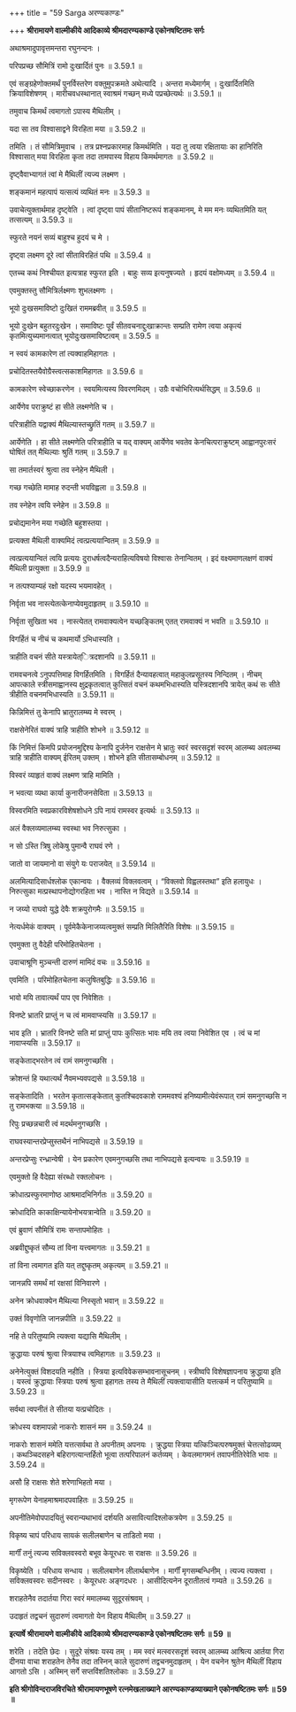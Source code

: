+++
title = "59 Sarga अरण्यकाण्डः"

+++
**श्रीरामायणे वाल्मीकीये आदिकाव्ये श्रीमदारण्यकाण्डे एकोनषष्टितमः सर्गः**

अथाश्रमादुपावृत्तमन्तरा रघुनन्दनः ।

परिपप्रच्छ सौमित्रिं रामो दुःखार्दितं पुनः ॥ 3.59.1 ॥

एवं सङ्ग्रहेणोक्तमर्थं पुनर्विस्तरेण वक्तुमुपक्रमते अथेत्यादि । अन्तरा मध्येमार्गम् । दुःखार्दितमिति क्रियाविशेषणम् । मारीचवधस्थानात् स्वाश्रमं गच्छन् मध्ये पप्रच्छेत्यर्थः ॥ 3.59.1 ॥

तमुवाच किमर्थं त्वमागतो ऽपास्य मैथिलीम् ।

यदा सा तव विश्वासाद्वने विरहिता मया ॥ 3.59.2 ॥

तमिति । तं सौमित्रिमुवाच । तत्र प्रश्नप्रकारमाह किमर्थमिति । यदा तु त्वया रक्षितायाः का हानिरिति विश्वासात् मया विरहिता कृता तदा तामपास्य विहाय किमर्थमागतः ॥ 3.59.2 ॥

दृष्ट्वैवाभ्यागतं त्वां मे मैथिलीं त्यज्य लक्ष्मण ।

शङ्कमानं महत्पापं यत्सत्यं व्यथितं मनः ॥ 3.59.3 ॥

उवाचेत्युक्तार्थमाह दृष्ट्वेति । त्वां दृष्ट्वा पापं सीतानिष्टरूपं शङ्कमानम्, मे मम मनः व्यथितमिति यत् तत्सत्यम् ॥ 3.59.3 ॥

स्फुरते नयनं सव्यं बाहुश्च हुदयं च मे ।

दृष्ट्वा लक्ष्मण दूरे त्वां सीताविरहितं पथि ॥ 3.59.4 ॥

एतच्च कथं निश्चीयत इत्यत्राह स्फुरत इति । बाहुः सव्य इत्यनुषज्यते । हृदयं वक्षोमध्यम् ॥ 3.59.4 ॥

एवमुक्तस्तु सौमित्रिर्लक्ष्मणः शुभलक्ष्मणः ।

भूयो दुःखसमाविष्टो दुःखितं राममब्रवीत् ॥ 3.59.5 ॥

भूयो दुःखेन बहुतरदुःखेन । समाविष्टः पूर्वं सीतवचनाद्दुःखाक्रान्तः सम्प्रति रामेण त्वया अकृत्यं कृतमित्युच्यमानत्वात् भूयोदुःखसमाविष्टत्वम् ॥ 3.59.5 ॥

न स्वयं कामकारेण तां त्यक्वाहमिहागतः ।

प्रचोदितस्तयैवोग्रैस्त्वत्सकाशमिहागतः ॥ 3.59.6 ॥

कामकारेण स्वेच्छाकरणेन । स्वयमित्यस्य विवरणमिदम् । उग्रैः वचोभिरित्यर्थसिद्धम् ॥ 3.59.6 ॥

आर्येणेव पराक्रुष्टं हा सीते लक्ष्मणेति च ।

परित्राहीति यद्वाक्यं मैथिल्यास्तच्छ्रुतिं गतम् ॥ 3.59.7 ॥

आर्येणेति । हा सीते लक्ष्मणेति परित्राहीति च यद् वाक्यम् आर्येणेव भवतेव केनचित्पराक्रुष्टम् आह्वानपुरःसरं घोषितं तत् मैथिल्याः श्रुतिं गतम् ॥ 3.59.7 ॥

सा तमार्तस्वरं श्रुत्वा तव स्नेहेन मैथिली ।

गच्छ गच्छेति मामाह रुदन्ती भयविह्वला ॥ 3.59.8 ॥

तव स्नेहेन त्वयि स्नेहेन ॥ 3.59.8 ॥

प्रचोद्यमानेन मया गच्छेति बहुशस्तया ।

प्रत्यक्ता मैथिली वाक्यमिदं त्वत्प्रत्ययान्वितम् ॥ 3.59.9 ॥

त्वत्प्रत्ययान्वितं त्वयि प्रत्ययः दुराधर्षत्वदैन्यराहित्यविषयो विश्वासः तेनान्वितम् । इदं वक्ष्यमाणलक्षणं वाक्यं मैथिली प्रत्युक्ता ॥ 3.59.9 ॥

न तत्पश्याम्यहं रक्षो यदस्य भयमावहेत् ।

निर्वृता भव नास्त्येतत्केनाप्येवमुदाहृतम् ॥ 3.59.10 ॥

निर्वृता सुखिता भव । नास्त्येतत् रामवाक्यत्वेन यच्छङ्कितम् एतत् रामवाक्यं न भवति ॥ 3.59.10 ॥

विगर्हितं च नीचं च कथमार्यो ऽभिधास्यति ।

त्राहीति वचनं सीते यस्त्रायेत्ित्रदशानपि ॥ 3.59.11 ॥

रामवचनत्वे ऽनुपपत्तिमाह विगर्हितमिति । विगर्हितं दैन्यावहत्वात् महाकुलप्रसूतस्य निन्दितम् । नीचम् आपत्काले स्त्रीसमाह्वानस्य क्षुद्रकृतत्वात् कुत्सितं वचनं कथमभिधास्यति यस्त्रिदशानपि त्रायेत् कथं सः सीते त्रीहीति वचनमभिधास्यति ॥ 3.59.11 ॥

किन्निमित्तं तु केनापि भ्रातुरालम्ब्य मे स्वरम् ।

राक्षसेनेरितं वाक्यं त्राहि त्राहीति शोभने ॥ 3.59.12 ॥

किं निमित्तं किमपि प्रयोजनमुद्दिश्य केनापि दुर्जनेन राक्षसेन मे भ्रातुः स्वरं स्वरसदृशं स्वरम् आलम्ब्य अवलम्ब्य त्राहि त्राहीति वाक्यम् ईरितम् उक्तम् । शोभने इति सीतासम्बोधनम् ॥ 3.59.12 ॥

विस्वरं व्याहृतं वाक्यं लक्ष्मण त्राहि मामिति ।

न भवत्या व्यथा कार्या कुनारीजनसेविता ॥ 3.59.13 ॥

विस्वरमिति स्वप्रकारविशेषशोधने ऽपि नायं रामस्वर इत्यर्थः ॥ 3.59.13 ॥

अलं वैक्लव्यमालम्ब्य स्वस्था भव निरुत्सुका ।

न सो ऽस्ति त्रिषु लोकेषु पुमान्वै राघवं रणे ।

जातो वा जायमानो वा संयुगे यः पराजयेत् ॥ 3.59.14 ॥

अलमित्यादिसार्धश्लोक एकान्वयः । वैक्लव्यं विक्लवत्वम् । “विक्लवो विह्वलस्तथा” इति हलायुधः । निरुत्सुका मत्प्रस्थापनोद्योगरहिता भव । नास्ति न विद्यते ॥ 3.59.14 ॥

न जय्यो राघवो युद्धे देवैः शक्रपुरोगमैः ॥ 3.59.15 ॥

नेत्यर्धमेकं वाक्यम् । पूर्वमेकैकेनाजय्यत्वमुक्तं सम्प्रति मिलितैरिति विशेषः ॥ 3.59.15 ॥

एवमुक्ता तु वैदेही परिमोहितचेतना ।

उवाचाश्रूणि मुञ्चन्ती दारुणं मामिदं वचः ॥ 3.59.16 ॥

एवमिति । परिमोहितचेतना कलुषितबुद्धिः ॥ 3.59.16 ॥

भावो मयि तावात्यर्थं पाप एव निवेशितः ।

विनष्टे भ्रातरि प्राप्तुं न च त्वं मामवाप्स्यसि ॥ 3.59.17 ॥

भाव इति । भ्रातरि विनष्टे सति मां प्राप्तुं पापः कुत्सितः भावः मयि तव त्वया निवेशित एव । त्वं च मां नावाप्स्यसि ॥ 3.59.17 ॥

सङ्केताद्भरतेन त्वं रामं समनुगच्छसि ।

क्रोशन्तं हि यथात्यर्थं नैवमभ्यवपद्यसे ॥ 3.59.18 ॥

सङ्केतादिति । भरतेन कृतात्सङ्केतात् कुतश्चिदवकाशे राममवश्यं हनिष्यामीत्येवंरूपात् रामं समनुगच्छसि न तु रामभक्त्या ॥ 3.59.18 ॥

रिपुः प्रच्छन्नचारी त्वं मदर्थमनुगच्छसि ।

राघवस्यान्तरप्रेप्सुस्तथैनं नाभिपद्यसे ॥ 3.59.19 ॥

अन्तरप्रेप्सुः रन्ध्रान्वेषी । येन प्रकारेण एवमनुगच्छसि तथा नाभिपद्यसे इत्यन्वयः ॥ 3.59.19 ॥

एवमुक्तो हि वैदेह्या संरब्धो रक्तलोचनः ।

क्रोधात्प्रस्फुरमाणोष्ठ आश्रमादभिनिर्गतः ॥ 3.59.20 ॥

क्रोधादिति काकाक्षिन्यायेनोभयत्रान्वेति ॥ 3.59.20 ॥

एवं ब्रुवाणं सौमित्रिं रामः सन्तापमोहितः ।

अब्रवीद्दुष्कृतं सौम्य तां विना यत्त्वमागतः ॥ 3.59.21 ॥

तां विना त्वमागत इति यत् तद्दुष्कृतम् अकृत्यम् ॥ 3.59.21 ॥

जानन्नपि समर्थं मां रक्षसां विनिवारणे ।

अनेन क्रोधवाक्येन मैथिल्या निस्सृतो भवान् ॥ 3.59.22 ॥

उक्तं विवृणोति जानन्नपीति ॥ 3.59.22 ॥

नहि ते परितुष्यामि त्यक्त्वा यद्यासि मैथिलीम् ।

क्रुद्धायाः परुषं श्रुत्वा स्त्रियाश्च त्वमिहागतः ॥ 3.59.23 ॥

अनेनेत्युक्तं विशदयति नहीति । स्त्रिया इत्यविवेकसम्भावनासूचनम् । स्त्रीष्वपि विशेषज्ञापनाय क्रुद्धाया इति । यस्त्वं क्रुद्धायाः स्त्रियाः परुषं श्रुत्वा इहागतः तस्य ते मैथिलीं त्यक्त्वायासीति यत्तत्कर्म न परितुष्यामि ॥ 3.59.23 ॥

सर्वथा त्वपनीतं ते सीतया यत्प्रचोदितः ।

क्रोधस्य वशमापन्नो नाकरोः शासनं मम ॥ 3.59.24 ॥

नाकरोः शासनं ममेति यत्तत्सर्वथा ते अपनीतम् अपनयः । क्रुद्धया स्त्रिया यत्किञ्चित्परुषमुक्तं चेत्तत्सोढव्यम् । कथञ्चिदसहने बहिरागत्यान्तर्हितो भूत्वा तत्परिपालनं कर्तव्यम् । केवलमागमनं तवापनीतिरेवेति भावः ॥ 3.59.24 ॥

असौ हि राक्षसः शेते शरेणाभिहतो मया ।

मृगरूपेण येनाहमाश्रमादपवाहितः ॥ 3.59.25 ॥

अपनीतिमेवोपपादयितुं स्वरान्यथाभावं दर्शयति असावित्यादिश्लोकत्रयेण ॥ 3.59.25 ॥

विकृष्य चापं परिधाय सायकं सलीलबाणेन च ताडितो मया ।

मार्गीं तनुं त्यज्य सविक्लवस्वरो बभूव केयूरधरः स राक्षसः ॥ 3.59.26 ॥

विकृष्येति । परिधाय सन्धाय । सलीलबाणेन लीलार्थबाणेन । मार्गीं मृगसम्बन्धिनीम् । त्यज्य त्यक्त्वा । सविक्लवस्वरः सदीनस्वरः । केयूरधरः अङ्गदधरः । आसीदित्यनेन दूरातीतत्वं गम्यते ॥ 3.59.26 ॥

शराहतेनैव तदार्तया गिरा स्वरं ममालम्ब्य सुदूरसंश्रवम् ।

उदाहृतं तद्वचनं सुदारुणं त्वमागतो येन विहाय मैथिलीम् ॥ 3.59.27 ॥

**इत्यार्षे श्रीरामायणे वाल्मीकीये आदिकाव्ये श्रीमदारण्यकाण्डे एकोनषष्टितमः सर्गः ॥ 59 ॥**

शरेति । तदेति छेदः । सुदूरे संश्रवः यस्य तम् । मम स्वरं मत्स्वरसदृशं स्वरम् आलम्ब्य आश्रित्य आर्तया गिरा दीनया वाचा शराहतेन तेनैव तदा तस्निन् काले सुदारुणं तद्वचनमुदाहृतम् । येन वचनेन श्रुतेन मैथिलीं विहाय आगतो ऽसि । अस्मिन् सर्गे सप्तविंशतिश्लोकाः ॥ 3.59.27 ॥

**इति श्रीगोविन्दराजविरचिते श्रीरामायणभूषणे रत्नमेखलाख्याने आरण्यकाण्डव्याख्याने एकोनषष्टितमः सर्गः ॥ 59 ॥**
